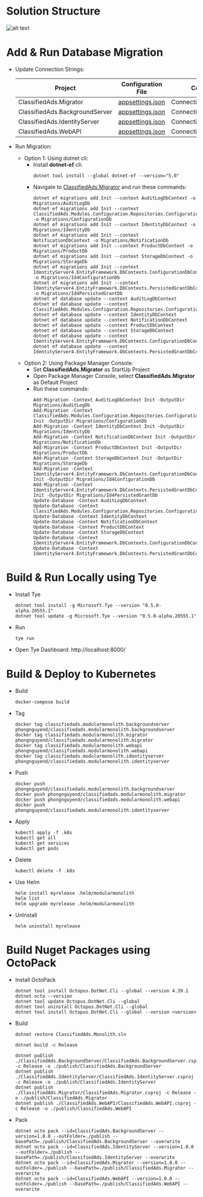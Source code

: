 # Solution Structure
![alt text](/docs/imgs/code-solution-structure-modular-monolith.png)

# Add & Run Database Migration

- Update Connection Strings:

  | Project  | Configuration File | Configuration Key |
  | -------- | ------------------ | ----------------- |
  | ClassifiedAds.Migrator | [appsettings.json](ClassifiedAds.Migrator/appsettings.json) | ConnectionStrings:ClassifiedAds |
  | ClassifiedAds.BackgroundServer | [appsettings.json](ClassifiedAds.BackgroundServer/appsettings.json) | ConnectionStrings:ClassifiedAds |
  | ClassifiedAds.IdentityServer | [appsettings.json](ClassifiedAds.IdentityServer/appsettings.json) | ConnectionStrings:ClassifiedAds |
  | ClassifiedAds.WebAPI | [appsettings.json](ClassifiedAds.WebAPI/appsettings.json) | ConnectionStrings:ClassifiedAds |


- Run Migration:
  + Option 1: Using dotnet cli:
    + Install **dotnet-ef** cli:
      ```
      dotnet tool install --global dotnet-ef --version="5.0"
      ```
    + Navigate to [ClassifiedAds.Migrator](ClassifiedAds.Migrator/) and run these commands:
      ```
      dotnet ef migrations add Init --context AuditLogDbContext -o Migrations/AuditLogDb
      dotnet ef migrations add Init --context ClassifiedAds.Modules.Configuration.Repositories.ConfigurationDbContext -o Migrations/ConfigurationDb
      dotnet ef migrations add Init --context IdentityDbContext -o Migrations/IdentityDb
      dotnet ef migrations add Init --context NotificationDbContext -o Migrations/NotificationDb
      dotnet ef migrations add Init --context ProductDbContext -o Migrations/ProductDb
      dotnet ef migrations add Init --context StorageDbContext -o Migrations/StorageDb
      dotnet ef migrations add Init --context IdentityServer4.EntityFramework.DbContexts.ConfigurationDbContext -o Migrations/Id4ConfigurationDb
      dotnet ef migrations add Init --context IdentityServer4.EntityFramework.DbContexts.PersistedGrantDbContext -o Migrations/Id4PersistedGrantDb
      dotnet ef database update --context AuditLogDbContext
      dotnet ef database update --context ClassifiedAds.Modules.Configuration.Repositories.ConfigurationDbContext
      dotnet ef database update --context IdentityDbContext
      dotnet ef database update --context NotificationDbContext
      dotnet ef database update --context ProductDbContext
      dotnet ef database update --context StorageDbContext
      dotnet ef database update --context IdentityServer4.EntityFramework.DbContexts.ConfigurationDbContext
      dotnet ef database update --context IdentityServer4.EntityFramework.DbContexts.PersistedGrantDbContext

      ```
  + Option 2: Using Package Manager Console:
    + Set **ClassifiedAds.Migrator** as StartUp Project
    + Open Package Manager Console, select **ClassifiedAds.Migrator** as Default Project
    + Run these commands:
      ```
      Add-Migration -Context AuditLogDbContext Init -OutputDir Migrations/AuditLogDb
      Add-Migration -Context ClassifiedAds.Modules.Configuration.Repositories.ConfigurationDbContext Init -OutputDir Migrations/ConfigurationDb
      Add-Migration -Context IdentityDbContext Init -OutputDir Migrations/IdentityDb
      Add-Migration -Context NotificationDbContext Init -OutputDir Migrations/NotificationDb
      Add-Migration -Context ProductDbContext Init -OutputDir Migrations/ProductDb
      Add-Migration -Context StorageDbContext Init -OutputDir Migrations/StorageDb
      Add-Migration -Context IdentityServer4.EntityFramework.DbContexts.ConfigurationDbContext Init -OutputDir Migrations/Id4ConfigurationDb
      Add-Migration -Context IdentityServer4.EntityFramework.DbContexts.PersistedGrantDbContext Init -OutputDir Migrations/Id4PersistedGrantDb
      Update-Database -Context AuditLogDbContext
      Update-Database -Context ClassifiedAds.Modules.Configuration.Repositories.ConfigurationDbContext
      Update-Database -Context IdentityDbContext
      Update-Database -Context NotificationDbContext
      Update-Database -Context ProductDbContext
      Update-Database -Context StorageDbContext
      Update-Database -Context IdentityServer4.EntityFramework.DbContexts.ConfigurationDbContext
      Update-Database -Context IdentityServer4.EntityFramework.DbContexts.PersistedGrantDbContext

      ```  

# Build & Run Locally using Tye

- Install Tye
  ```
  dotnet tool install -g Microsoft.Tye --version "0.5.0-alpha.20555.1"
  dotnet tool update -g Microsoft.Tye --version "0.5.0-alpha.20555.1"
  ```
  
- Run
  ```
  tye run
  ```
  
- Open Tye Dashboard: http://localhost:8000/

# Build & Deploy to Kubernetes

- Build
  ```
  docker-compose build
  ```

- Tag
  ```
  docker tag classifiedads.modularmonolith.backgroundserver phongnguyend/classifiedads.modularmonolith.backgroundserver
  docker tag classifiedads.modularmonolith.migrator phongnguyend/classifiedads.modularmonolith.migrator
  docker tag classifiedads.modularmonolith.webapi phongnguyend/classifiedads.modularmonolith.webapi
  docker tag classifiedads.modularmonolith.identityserver phongnguyend/classifiedads.modularmonolith.identityserver
  ```

- Push
  ```
  docker push phongnguyend/classifiedads.modularmonolith.backgroundserver
  docker push phongnguyend/classifiedads.modularmonolith.migrator
  docker push phongnguyend/classifiedads.modularmonolith.webapi
  docker push phongnguyend/classifiedads.modularmonolith.identityserver
  ```

- Apply
  ```
  kubectl apply -f .k8s
  kubectl get all
  kubectl get services
  kubectl get pods
  ```

- Delete
  ```
  kubectl delete -f .k8s
  ```
  
- Use Helm
  ```
  helm install myrelease .helm/modularmonolith
  helm list
  helm upgrade myrelease .helm/modularmonolith
  ```

- UnInstall
  ```
  helm uninstall myrelease
  ```
  
# Build Nuget Packages using OctoPack

- Install OctoPack
  ```
  dotnet tool install Octopus.DotNet.Cli --global --version 4.39.1
  dotnet octo --version
  dotnet tool update Octopus.DotNet.Cli --global
  dotnet tool uninstall Octopus.DotNet.Cli --global
  dotnet tool install Octopus.DotNet.Cli --global --version <version>
  ```

- Build
  ```
  dotnet restore ClassifiedAds.Monolith.sln

  dotnet build -c Release

  dotnet publish ./ClassifiedAds.BackgroundServer/ClassifiedAds.BackgroundServer.csproj -c Release -o ./publish/ClassifiedAds.BackgroundServer
  dotnet publish ./ClassifiedAds.IdentityServer/ClassifiedAds.IdentityServer.csproj -c Release -o ./publish/ClassifiedAds.IdentityServer
  dotnet publish ./ClassifiedAds.Migrator/ClassifiedAds.Migrator.csproj -c Release -o ./publish/ClassifiedAds.Migrator
  dotnet publish ./ClassifiedAds.WebAPI/ClassifiedAds.WebAPI.csproj -c Release -o ./publish/ClassifiedAds.WebAPI
  ```

- Pack
  ```
  dotnet octo pack --id=ClassifiedAds.BackgroundServer --version=1.0.0 --outFolder=./publish --basePath=./publish/ClassifiedAds.BackgroundServer --overwrite
  dotnet octo pack --id=ClassifiedAds.IdentityServer --version=1.0.0 --outFolder=./publish --basePath=./publish/ClassifiedAds.IdentityServer --overwrite
  dotnet octo pack --id=ClassifiedAds.Migrator --version=1.0.0 --outFolder=./publish --basePath=./publish/ClassifiedAds.Migrator --overwrite
  dotnet octo pack --id=ClassifiedAds.WebAPI --version=1.0.0 --outFolder=./publish --basePath=./publish/ClassifiedAds.WebAPI --overwrite
  ```